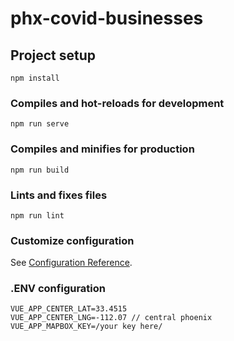 # phx-covid-businesses

## Project setup
```
npm install
```

### Compiles and hot-reloads for development
```
npm run serve
```

### Compiles and minifies for production
```
npm run build
```

### Lints and fixes files
```
npm run lint
```

### Customize configuration
See [Configuration Reference](https://cli.vuejs.org/config/).

### .ENV configuration
```
VUE_APP_CENTER_LAT=33.4515
VUE_APP_CENTER_LNG=-112.07 // central phoenix
VUE_APP_MAPBOX_KEY=/your key here/
```